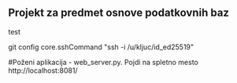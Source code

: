 ## Projekt za predmet osnove podatkovnih    baz
test

git config core.sshCommand "ssh -i  /u/kljuc/id_ed25519"

#Poženi aplikacija - web_server.py. Pojdi na spletno mesto http://localhost:8081/